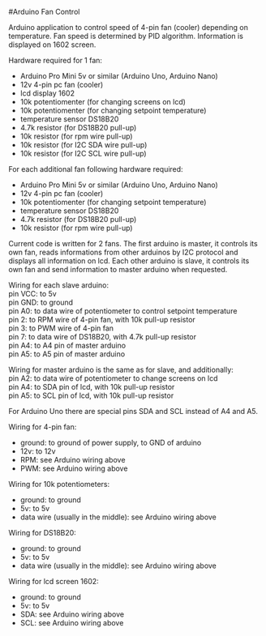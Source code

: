 #Arduino Fan Control

Arduino application to control speed of 4-pin fan (cooler) depending on temperature. Fan speed is determined by PID algorithm. Information is displayed on 1602 screen.

Hardware required for 1 fan:
- Arduino Pro Mini 5v or similar (Arduino Uno, Arduino Nano)
- 12v 4-pin pc fan (cooler)
- lcd display 1602
- 10k potentiomenter (for changing screens on lcd)
- 10k potentiomenter (for changing setpoint temperature)
- temperature sensor DS18B20
- 4.7k resistor (for DS18B20 pull-up)
- 10k resistor (for rpm wire pull-up)
- 10k resistor (for I2C SDA wire pull-up)
- 10k resistor (for I2C SCL wire pull-up)

For each additional fan following hardware required:
- Arduino Pro Mini 5v or similar (Arduino Uno, Arduino Nano)
- 12v 4-pin pc fan (cooler)
- 10k potentiomenter (for changing setpoint temperature)
- temperature sensor DS18B20
- 4.7k resistor (for DS18B20 pull-up)
- 10k resistor (for rpm wire pull-up)

Current code is written for 2 fans.
The first arduino is master, it controls its own fan, reads informations from other arduinos by I2C protocol and displays all information on lcd.
Each other arduino is slave, it controls its own fan and send information to master arduino when requested. 

Wiring for each slave arduino:  
pin VCC: to 5v  
pin GND: to ground  
pin A0: to data wire of potentiometer to control setpoint temperature  
pin 2: to RPM wire of 4-pin fan, with 10k pull-up resistor  
pin 3: to PWM wire of 4-pin fan  
pin 7: to data wire of DS18B20, with 4.7k pull-up resistor  
pin A4: to A4 pin of master arduino  
pin A5: to A5 pin of master arduino  

Wiring for master arduino is the same as for slave, and additionally:  
pin A2: to data wire of potentiometer to change screens on lcd    
pin A4: to SDA pin of lcd, with 10k pull-up resistor  
pin A5: to SCL pin of lcd, with 10k pull-up resistor  

For Arduino Uno there are special pins SDA and SCL instead of A4 and A5.

Wiring for 4-pin fan:  
 - ground: to ground of power supply, to GND of arduino
 - 12v: to 12v
 - RPM: see Arduino wiring above
 - PWM: see Arduino wiring above

Wiring for 10k potentiometers:
- ground: to ground
- 5v: to 5v
- data wire (usually in the middle): see Arduino wiring above

Wiring for DS18B20:  
- ground: to ground
- 5v: to 5v
- data wire (usually in the middle): see Arduino wiring above

Wiring for lcd screen 1602:  
- ground: to ground
- 5v: to 5v
- SDA: see Arduino wiring above
- SCL: see Arduino wiring above
